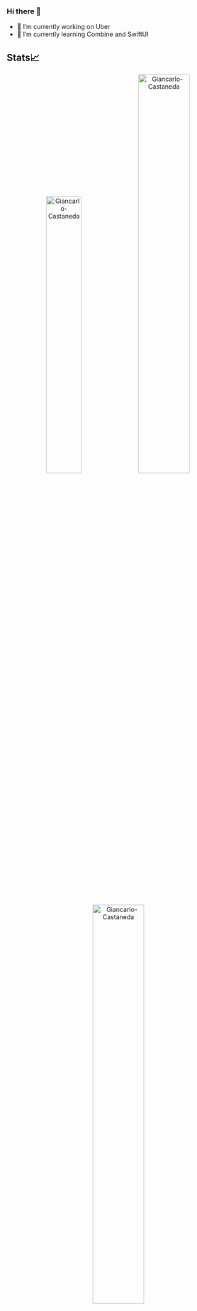 ### Hi there 👋


- 🔭 I’m currently working on Uber
- 🌱 I’m currently learning Combine and SwiftUI

## Stats📈
<p align="center">
<img width="40%" src="https://github-readme-stats.vercel.app/api/top-langs?username=Giancarlo-Castaneda&show_icons=true&theme=dracula&title_color=ff8000&text_color=ffffff&bg_color=6a6a6a&locale=en&layout=compact&hide_border=true" alt="Giancarlo-Castaneda" /> 
<img width="48%" src="https://github-readme-stats.vercel.app/api?username=Giancarlo-Castaneda&show_icons=true&theme=dracula&title_color=ff8000&text_color=ffffff&bg_color=6a6a6a&locale=en&hide_border=true" alt="Giancarlo-Castaneda" />
<img width="48%" src="https://github-readme-streak-stats.herokuapp.com/?user=Giancarlo-Castaneda&theme=highcontrast&hide_border=true" alt="Giancarlo-Castaneda" />
</p>
<!--
**Giancarlo-Castaneda/Giancarlo-Castaneda** is a ✨ _special_ ✨ repository because its `README.md` (this file) appears on your GitHub profile.
- 👯 I’m looking to collaborate on ...
- 🤔 I’m looking for help with ...
- 💬 Ask me about ...
- 📫 How to reach me: ...
- 😄 Pronouns: ...
- ⚡ Fun fact: ...
-->
